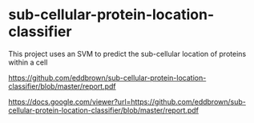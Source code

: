 # sub-cellular-protein-location-classifier

This project uses an SVM to predict the sub-cellular location of proteins within a cell

https://github.com/eddbrown/sub-cellular-protein-location-classifier/blob/master/report.pdf

https://docs.google.com/viewer?url=https://github.com/eddbrown/sub-cellular-protein-location-classifier/blob/master/report.pdf
